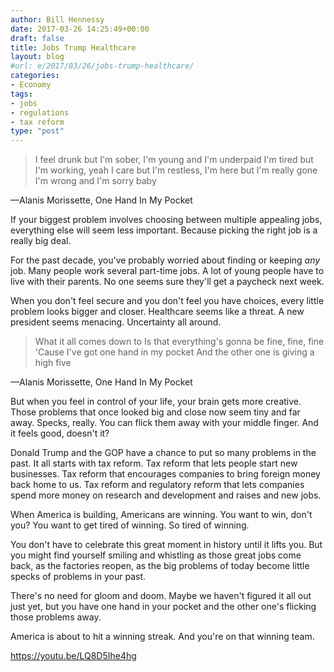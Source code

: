 ```yaml
---
author: Bill Hennessy
date: 2017-03-26 14:25:49+00:00
draft: false
title: Jobs Trump Healthcare
layout: blog
#url: e/2017/03/26/jobs-trump-healthcare/
categories:
- Economy
tags:
- jobs
- regulations
- tax reform
type: "post"
---
```


> I feel drunk but I'm sober, I'm young and I'm underpaid
I'm tired but I'm working, yeah
I care but I'm restless, I'm here but I'm really gone
I'm wrong and I'm sorry baby

—Alanis Morissette, One Hand In My Pocket



If your biggest problem involves choosing between multiple appealing jobs, everything else will seem less important. Because picking the right job is a really big deal.

For the past decade, you've probably worried about finding or keeping _any_ job. Many people work several part-time jobs. A lot of young people have to live with their parents. No one seems sure they'll get a paycheck next week.

When you don't feel secure and you don't feel you have choices, every little problem looks bigger and closer. Healthcare seems like a threat. A new president seems menacing. Uncertainty all around.



> What it all comes down to
Is that everything's gonna be fine, fine, fine
'Cause I've got one hand in my pocket
And the other one is giving a high five

—Alanis Morissette, One Hand In My Pocket



But when you feel in control of your life, your brain gets more creative. Those problems that once looked big and close now seem tiny and far away. Specks, really. You can flick them away with your middle finger. And it feels good, doesn't it?

Donald Trump and the GOP have a chance to put so many problems in the past. It all starts with tax reform. Tax reform that lets people start new businesses. Tax reform that encourages companies to bring foreign money back home to us. Tax reform and regulatory reform that lets companies spend more money on research and development and raises and new jobs.

When America is building, Americans are winning. You want to win, don't you? You want to get tired of winning. So tired of winning.

You don't have to celebrate this great moment in history until it lifts you. But you might find yourself smiling and whistling as those great jobs come back, as the factories reopen, as the big problems of today become little specks of problems in your past.

There's no need for gloom and doom. Maybe we haven't figured it all out just yet, but you have one hand in your pocket and the other one's flicking those problems away.

America is about to hit a winning streak. And you're on that winning team.

https://youtu.be/LQ8D5Ihe4hg
